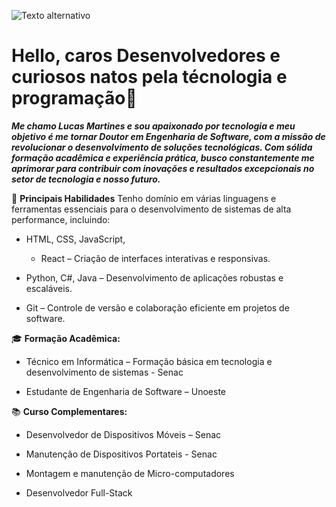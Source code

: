 ![Texto alternativo](https://wallpapers.com/images/high/programming-language-stacked-cubes-o6ete8w4aqet8mv7.webp)

# Hello, caros Desenvolvedores e curiosos natos pela técnologia e programação👋

<!--
**DevLuxor08/DevLuxor08** is a ✨ _special_ ✨ repository because its `README.md` (this file) appears on your GitHub profile.

Here are some ideas to get you started:

- 🔭 I’m currently working on ...
- 🌱 I’m currently learning ...
- 👯 I’m looking to collaborate on ...
- 🤔 I’m looking for help with ...
- 💬 Ask me about ...
- 📫 How to reach me: ...
- 😄 Pronouns: ...
- ⚡ Fun fact: ...
-->

***Me chamo Lucas Martines e sou apaixonado por tecnologia e meu objetivo é me tornar Doutor em Engenharia de Software, com a missão de revolucionar o desenvolvimento de soluções tecnológicas. Com sólida formação acadêmica e experiência prática, busco constantemente me aprimorar para contribuir com inovações e resultados excepcionais no setor de tecnologia e nosso futuro.***

🚀 **Principais Habilidades**
Tenho domínio em várias linguagens e ferramentas essenciais para o desenvolvimento de sistemas de alta performance, incluindo:

- HTML, CSS, JavaScript,
    - React – Criação de interfaces interativas e responsivas.
  
- Python, C#, Java – Desenvolvimento de aplicações robustas e escaláveis.
  
- Git – Controle de versão e colaboração eficiente em projetos de software.


🎓 **Formação Acadêmica:**

- Técnico em Informática – Formação básica em tecnologia e desenvolvimento de sistemas - Senac

- Estudante de Engenharia de Software – Unoeste

  

📚 **Curso Complementares:**

- Desenvolvedor de Dispositivos Móveis – Senac
  
- Manutenção de Dispositivos Portateis - Senac

- Montagem e manutenção de Micro-computadores

- Desenvolvedor Full-Stack


